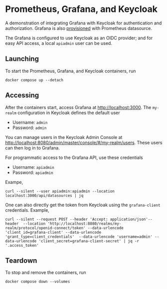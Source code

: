 # Prometheus, Grafana, and Keycloak

A demonstration of integrating Grafana with Keycloak for authentication and authorization. Grafana is also [provisioned](https://grafana.com/tutorials/provision-dashboards-and-data-sources/) with Prometheus datasource.

The Grafana is configured to use Keycloak as an OIDC provider; and for easy API access, a local `apiadmin` user can be used.

## Launching

To start the Prometheus, Grafana, and Keycloak containers, run

```shell
docker compose up --detach
```

## Accessing

After the containers start, access Grafana at [http://localhost:3000](http://localhost:3000). The `my-realm` configuration in Keycloak defines the default user

- Username: `admin`
- Password: `admin`

You can manage users in the Keycloak Admin Console at [http://localhost:8080/admin/master/console/#/my-realm/users](http://localhost:8080/admin/master/console/#/my-realm/users). These users can then log in to Grafana.

For programmatic access to the Grafana API, use these credentials

- Username: `apiadmin`
- Password: `apiadmin`

Exampe,

```shell
curl --silent --user apiadmin:apiadmin --location localhost:3000/api/datasources | jq
```

One can also directly get the token from Keycloak using the `grafana-client` credentials. Example,

```shell
curl --silent --request POST --header 'Accept: application/json'--header  --location 'http://localhost:8080/realms/my-realm/protocol/openid-connect/token' --data-urlencode 'client_id=grafana-client' --data-urlencode 'grant_type=client_credentials'  --data-urlencode 'username=admin' --data-urlencode 'client_secret=grafana-client-secret' | jq -r '.access_token'
```

## Teardown

To stop and remove the containers, run

```shell
docker compose down --volumes
```
